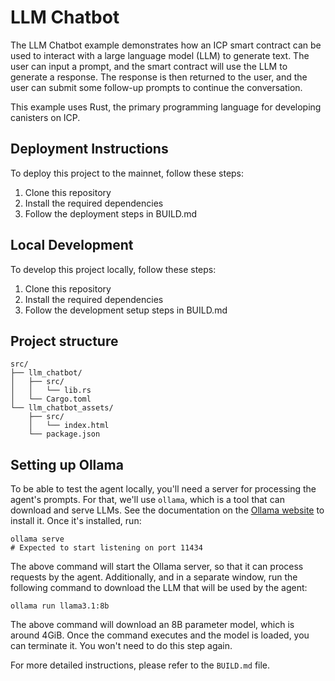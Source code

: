 # LLM Chatbot

The LLM Chatbot example demonstrates how an ICP smart contract can be used to interact with a large language model (LLM) to generate text. The user can input a prompt, and the smart contract will use the LLM to generate a response.
The response is then returned to the user, and the user can submit some follow-up prompts to continue the conversation.

This example uses Rust, the primary programming language for developing canisters on ICP.

## Deployment Instructions

To deploy this project to the mainnet, follow these steps:

1. Clone this repository
2. Install the required dependencies
3. Follow the deployment steps in BUILD.md

## Local Development

To develop this project locally, follow these steps:

1. Clone this repository
2. Install the required dependencies
3. Follow the development setup steps in BUILD.md

## Project structure

```
src/
├── llm_chatbot/
│   ├── src/
│   │   └── lib.rs
│   └── Cargo.toml
└── llm_chatbot_assets/
    ├── src/
    │   └── index.html
    └── package.json
```

## Setting up Ollama

To be able to test the agent locally, you'll need a server for processing the agent's prompts. For that, we'll use `ollama`, which is a tool that can download and serve LLMs.
See the documentation on the [Ollama website](https://ollama.com/) to install it. Once it's installed, run:

```
ollama serve
# Expected to start listening on port 11434
```

The above command will start the Ollama server, so that it can process requests by the agent. Additionally, and in a separate window, run the following command to download the LLM that will be used by the agent:

```
ollama run llama3.1:8b
```

The above command will download an 8B parameter model, which is around 4GiB. Once the command executes and the model is loaded, you can terminate it. You won't need to do this step again.

For more detailed instructions, please refer to the `BUILD.md` file.
